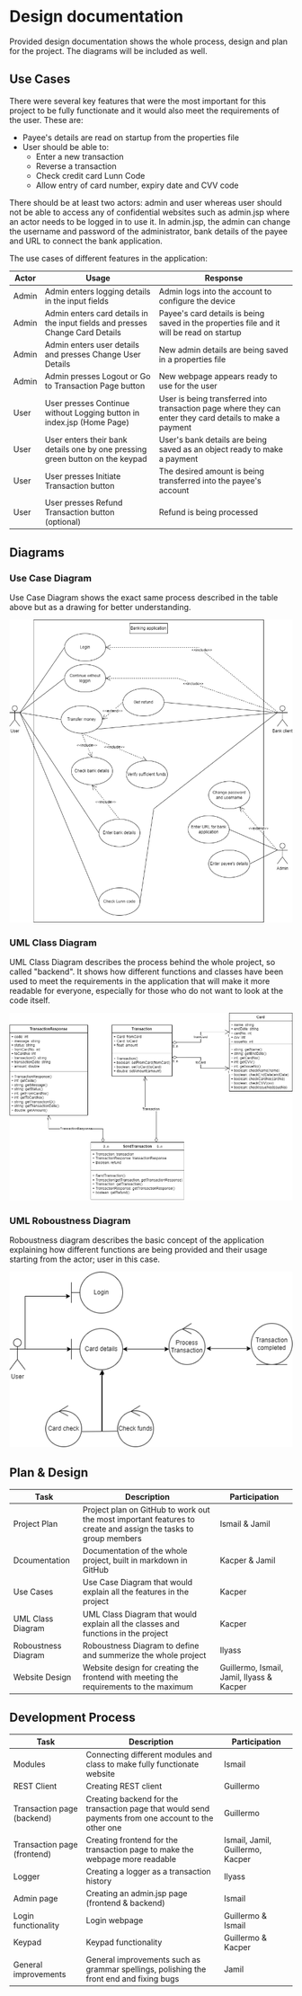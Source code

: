 # Design documentation
Provided design documentation shows the whole process, design and plan for the project. The diagrams will be included as well.

## Use Cases
There were several key features that were the most important for this project to be fully functionate and it would also meet the requirements of the user. These are:
* Payee's details are read on startup from the properties file
* User should be able to:
  * Enter a new transaction
  * Reverse a transaction
  * Check credit card Lunn Code
  * Allow entry of card number, expiry date and CVV code
  
There should be at least two actors: admin and user whereas user should not be able to access any of confidential websites such as admin.jsp where an actor needs to be logged in to use it.
In admin.jsp, the admin can change the username and password of the administrator, bank details of the payee and URL to connect the bank application.

The use cases of different features in the application:

| Actor | Usage | Response |
| ----- | ----- | -------- |
| Admin | Admin enters logging details in the input fields | Admin logs into the account to configure the device |
| Admin | Admin enters card details in the input fields and presses Change Card Details | Payee's card details is being saved in the properties file and it will be read on startup |
| Admin | Admin enters user details and presses Change User Details | New admin details are being saved in a properties file |
| Admin | Admin presses Logout or Go to Transaction Page button | New webpage appears ready to use for the user |
| User | User presses Continue without Logging button in index.jsp (Home Page)| User is being transferred into transaction page where they can enter they card details to make a payment |
| User | User enters their bank details one by one pressing green button on the keypad | User's bank details are being saved as an object ready to make a payment |
| User | User presses Initiate Transaction button | The desired amount is being transferred into the payee's account |
| User | User presses Refund Transaction button (optional) | Refund is being processed |

## Diagrams

### Use Case Diagram

Use Case Diagram shows the exact same process described in the table above but as a drawing for better understanding.

![](/documentation/images/usecase.drawio.png)

### UML Class Diagram

UML Class Diagram describes the process behind the whole project, so called "backend". It shows how different functions and classes have been used to meet the requirements in the application that will make it more readable for everyone, especially for those who do not want to look at the code itself.

![](/documentation/images/uml.drawio.png)

### UML Roboustness Diagram

Roboustness diagram describes the basic concept of the application explaining how different functions are being provided and their usage starting from the actor; user in this case. 

![](/documentation/images/roboustness.drawio.png)


## Plan & Design
| Task | Description | Participation |
| ---- | ----------- | ------------- |
| Project Plan | Project plan on GitHub to work out the most important features to create and assign the tasks to group members | Ismail & Jamil |
| Dcoumentation | Documentation of the whole project, built in markdown in GitHub | Kacper & Jamil |
| Use Cases | Use Case Diagram that would explain all the features in the project | Kacper |
| UML Class Diagram | UML Class Diagram that would explain all the classes and functions in the project | Kacper |
| Roboustness Diagram | Roboustness Diagram to define and summerize the whole project | Ilyass |
| Website Design | Website design for creating the frontend with meeting the requirements to the maximum | Guillermo, Ismail, Jamil, Ilyass & Kacper |

## Development Process
| Task | Description | Participation |
| ---- | ----------- | ------------- |
| Modules | Connecting different modules and class to make fully functionate website | Ismail |
| REST Client | Creating REST client | Guillermo |
| Transaction page (backend) | Creating backend for the transaction page that would send payments from one account to the other one | Guillermo |
| Transaction page (frontend) | Creating frontend for the transaction page to make the webpage more readable | Ismail, Jamil, Guillermo, Kacper |
| Logger | Creating a logger as a transaction history | Ilyass |
| Admin page | Creating an admin.jsp page (frontend & backend) | Ismail |
| Login functionality | Login webpage | Guillermo & Ismail |
| Keypad | Keypad functionality | Guillermo & Kacper |
| General improvements | General improvements such as grammar spellings, polishing the front end and fixing bugs | Jamil |
